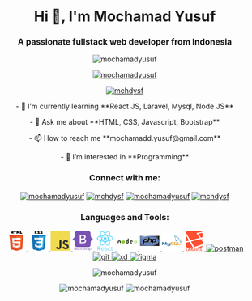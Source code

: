 <h1 align="center">Hi 👋, I'm Mochamad Yusuf</h1>
<h3 align="center">A passionate fullstack web developer from Indonesia</h3>

<p align="center"> <img src="https://komarev.com/ghpvc/?username=mochamadyusuf&label=Profile%20views&color=0e75b6&style=flat" alt="mochamadyusuf" /> </p>

<p align="center"> <a href="https://github.com/ryo-ma/github-profile-trophy"><img src="https://github-profile-trophy.vercel.app/?username=mochamadyusuf" alt="mochamadyusuf" /></a> </p>

<p align="center"> <a href="https://twitter.com/mchdysf" target="blank"><img src="https://img.shields.io/twitter/follow/mchdysf?logo=twitter&style=for-the-badge" alt="mchdysf" /></a> </p>

<p align="center">- 🌱 I’m currently learning **React JS, Laravel, Mysql, Node JS**</p>

<p align="center">- 💬 Ask me about **HTML, CSS, Javascript, Bootstrap**</p>

<p align="center">- 📫 How to reach me **mochamadd.yusuf@gmail.com**</p>

<p align="center">- 👀 I’m interested in **Programming**</p>

<h3 align="center">Connect with me:</h3>
<p align="center">
<!--  Github  -->
<a href="https://github.com/mochamadyusuf" target="blank"><img align="center" src="https://raw.githubusercontent.com/rahuldkjain/github-profile-readme-generator/master/src/images/icons/Social/github.svg" alt="mochamadyusuf" height="30" width="40" /></a>
<!--  Twitter  -->
<a href="https://twitter.com/mchdysf" target="blank"><img align="center" src="https://raw.githubusercontent.com/rahuldkjain/github-profile-readme-generator/master/src/images/icons/Social/twitter.svg" alt="mchdysf" height="30" width="40" /></a>
<!--  linkedin  -->
<a href="https://linkedin.com/in/mochamadyusuf" target="blank"><img align="center" src="https://raw.githubusercontent.com/rahuldkjain/github-profile-readme-generator/master/src/images/icons/Social/linked-in-alt.svg" alt="mochamadyusuf" height="30" width="40" /></a>
<!--  instagram  -->
<a href="https://instagram.com/mchdysf" target="blank"><img align="center" src="https://raw.githubusercontent.com/rahuldkjain/github-profile-readme-generator/master/src/images/icons/Social/instagram.svg" alt="mchdysf" height="30" width="40" /></a>
</p>

<h3 align="center">Languages and Tools:</h3>
<p align="center">
<!-- HTML -->
<a href="https://www.w3.org/html/" target="_blank" rel="noreferrer"> <img src="https://raw.githubusercontent.com/devicons/devicon/master/icons/html5/html5-original-wordmark.svg" alt="html5" width="40" height="40"/> </a>
<!-- CSS -->
<a href="https://www.w3schools.com/css/" target="_blank" rel="noreferrer"> <img src="https://raw.githubusercontent.com/devicons/devicon/master/icons/css3/css3-original-wordmark.svg" alt="css3" width="40" height="40"/> </a> 
<!-- JS  -->
<a href="https://developer.mozilla.org/en-US/docs/Web/JavaScript" target="_blank" rel="noreferrer"> <img src="https://raw.githubusercontent.com/devicons/devicon/master/icons/javascript/javascript-original.svg" alt="javascript" width="40" height="40"/> </a>
<!--  Bootstrap  -->
<a href="https://getbootstrap.com" target="_blank" rel="noreferrer"> <img src="https://raw.githubusercontent.com/devicons/devicon/master/icons/bootstrap/bootstrap-plain-wordmark.svg" alt="bootstrap" width="40" height="40"/> </a>
<!-- React Js -->
<a href="https://reactjs.org/" target="_blank" rel="noreferrer"> <img src="https://raw.githubusercontent.com/devicons/devicon/master/icons/react/react-original-wordmark.svg" alt="react" width="40" height="40"/> </a>  
<!--  Node Js  -->
<a href="https://nodejs.org" target="_blank" rel="noreferrer"> <img src="https://raw.githubusercontent.com/devicons/devicon/master/icons/nodejs/nodejs-original-wordmark.svg" alt="nodejs" width="40" height="40"/> </a>
<!--  PHP  -->
<a href="https://www.php.net" target="_blank" rel="noreferrer"> <img src="https://raw.githubusercontent.com/devicons/devicon/master/icons/php/php-original.svg" alt="php" width="40" height="40"/> </a>
<!-- Mysql -->
<a href="https://www.mysql.com/" target="_blank" rel="noreferrer"> <img src="https://raw.githubusercontent.com/devicons/devicon/master/icons/mysql/mysql-original-wordmark.svg" alt="mysql" width="40" height="40"/> </a>
<!-- Laravel   -->
<a href="https://laravel.com/" target="_blank" rel="noreferrer"> <img src="https://raw.githubusercontent.com/devicons/devicon/master/icons/laravel/laravel-plain-wordmark.svg" alt="laravel" width="40" height="40"/> </a>
<!-- Postman   -->
<a href="https://postman.com" target="_blank" rel="noreferrer"> <img src="https://www.vectorlogo.zone/logos/getpostman/getpostman-icon.svg" alt="postman" width="40" height="40"/> </a>
<!-- Git   -->
<a href="https://git-scm.com/" target="_blank" rel="noreferrer"> <img src="https://www.vectorlogo.zone/logos/git-scm/git-scm-icon.svg" alt="git" width="40" height="40"/> </a>
<!-- Adobe XD -->
<a href="https://www.adobe.com/products/xd.html" target="_blank" rel="noreferrer"> <img src="https://cdn.worldvectorlogo.com/logos/adobe-xd.svg" alt="xd" width="40" height="40"/> </a>  
<!-- Figma   -->
<a href="https://www.figma.com/" target="_blank" rel="noreferrer"> <img src="https://www.vectorlogo.zone/logos/figma/figma-icon.svg" alt="figma" width="40" height="40"/> </a>  
</p>

<p></p>

<p align="center"><img src="https://github-readme-stats.vercel.app/api/top-langs?username=mochamadyusuf&show_icons=true&locale=en&layout=compact" alt="mochamadyusuf" /></p>

<p></p>

<p align="center">
  <img src="https://github-readme-stats.vercel.app/api?username=mochamadyusuf&show_icons=true&locale=en" alt="mochamadyusuf" />
  <img src="https://github-readme-streak-stats.herokuapp.com/?user=mochamadyusuf&" alt="mochamadyusuf" />
</p>
